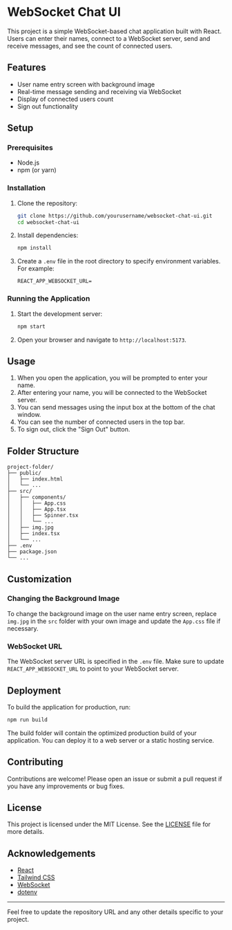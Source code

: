 # WebSocket Chat UI

This project is a simple WebSocket-based chat application built with React. Users can enter their names, connect to a WebSocket server, send and receive messages, and see the count of connected users.

## Features

- User name entry screen with background image
- Real-time message sending and receiving via WebSocket
- Display of connected users count
- Sign out functionality

## Setup

### Prerequisites

- Node.js
- npm (or yarn)

### Installation

1. Clone the repository:

    ```bash
    git clone https://github.com/yourusername/websocket-chat-ui.git
    cd websocket-chat-ui
    ```

2. Install dependencies:

    ```bash
    npm install
    ```

3. Create a `.env` file in the root directory to specify environment variables. For example:

    ```plaintext
    REACT_APP_WEBSOCKET_URL=
    ```

### Running the Application

1. Start the development server:

    ```bash
    npm start
    ```

2. Open your browser and navigate to `http://localhost:5173`.

## Usage

1. When you open the application, you will be prompted to enter your name.
2. After entering your name, you will be connected to the WebSocket server.
3. You can send messages using the input box at the bottom of the chat window.
4. You can see the number of connected users in the top bar.
5. To sign out, click the "Sign Out" button.

## Folder Structure

```
project-folder/
├── public/
│   ├── index.html
│   └── ...
├── src/
│   ├── components/
│   │   ├── App.css
│   │   ├── App.tsx
│   │   ├── Spinner.tsx
│   │   └── ...
│   ├── img.jpg
│   ├── index.tsx
│   └── ...
├── .env
├── package.json
└── ...
```

## Customization

### Changing the Background Image

To change the background image on the user name entry screen, replace `img.jpg` in the `src` folder with your own image and update the `App.css` file if necessary.

### WebSocket URL

The WebSocket server URL is specified in the `.env` file. Make sure to update `REACT_APP_WEBSOCKET_URL` to point to your WebSocket server.

## Deployment

To build the application for production, run:

```bash
npm run build
```

The build folder will contain the optimized production build of your application. You can deploy it to a web server or a static hosting service.

## Contributing

Contributions are welcome! Please open an issue or submit a pull request if you have any improvements or bug fixes.

## License

This project is licensed under the MIT License. See the [LICENSE](LICENSE) file for more details.

## Acknowledgements

- [React](https://reactjs.org/)
- [Tailwind CSS](https://tailwindcss.com/)
- [WebSocket](https://developer.mozilla.org/en-US/docs/Web/API/WebSockets_API)
- [dotenv](https://www.npmjs.com/package/dotenv)

---

Feel free to update the repository URL and any other details specific to your project.
